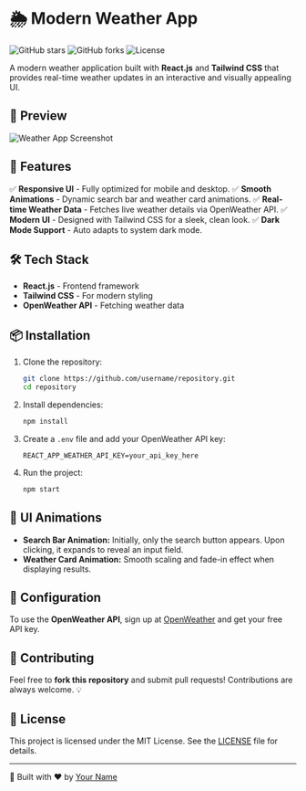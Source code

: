 # 🌦️ Modern Weather App

![GitHub stars](https://img.shields.io/github/stars/username/repository?style=social)
![GitHub forks](https://img.shields.io/github/forks/username/repository?style=social)
![License](https://img.shields.io/github/license/username/repository)

A modern weather application built with **React.js** and **Tailwind CSS** that provides real-time weather updates in an interactive and visually appealing UI.

## 📸 Preview

![Weather App Screenshot](https://via.placeholder.com/800x400?text=Weather+App+Preview)

## 🚀 Features

✅ **Responsive UI** - Fully optimized for mobile and desktop.
✅ **Smooth Animations** - Dynamic search bar and weather card animations.
✅ **Real-time Weather Data** - Fetches live weather details via OpenWeather API.
✅ **Modern UI** - Designed with Tailwind CSS for a sleek, clean look.
✅ **Dark Mode Support** - Auto adapts to system dark mode.

## 🛠️ Tech Stack

- **React.js** - Frontend framework
- **Tailwind CSS** - For modern styling
- **OpenWeather API** - Fetching weather data

## 📦 Installation

1. Clone the repository:
   ```bash
   git clone https://github.com/username/repository.git
   cd repository
   ```
2. Install dependencies:
   ```bash
   npm install
   ```
3. Create a `.env` file and add your OpenWeather API key:
   ```env
   REACT_APP_WEATHER_API_KEY=your_api_key_here
   ```
4. Run the project:
   ```bash
   npm start
   ```

## 🎨 UI Animations

- **Search Bar Animation:** Initially, only the search button appears. Upon clicking, it expands to reveal an input field.
- **Weather Card Animation:** Smooth scaling and fade-in effect when displaying results.

## 🔧 Configuration

To use the **OpenWeather API**, sign up at [OpenWeather](https://openweathermap.org/api) and get your free API key.

## 🤝 Contributing

Feel free to **fork this repository** and submit pull requests! Contributions are always welcome. 💡

## 📜 License

This project is licensed under the MIT License. See the [LICENSE](LICENSE) file for details.

---
🚀 Built with ❤️ by [Your Name](https://github.com/yourusername)

